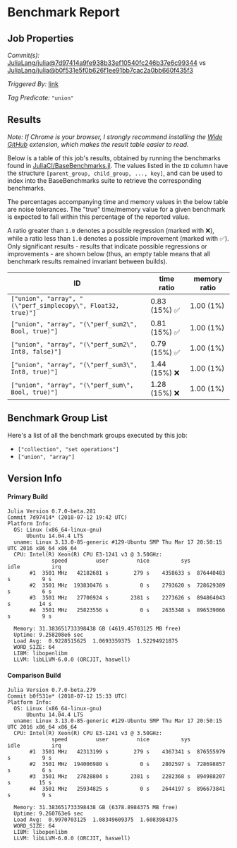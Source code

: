 # Benchmark Report

## Job Properties

*Commit(s):* [JuliaLang/julia@7d97414a9fe938b33ef10540fc246b37e6c99344](https://github.com/JuliaLang/julia/commit/7d97414a9fe938b33ef10540fc246b37e6c99344) vs [JuliaLang/julia@b0f531e5f0b626f1ee91bb7cac2a0bb660f435f3](https://github.com/JuliaLang/julia/commit/b0f531e5f0b626f1ee91bb7cac2a0bb660f435f3)

*Triggered By:* [link](https://github.com/JuliaLang/julia/pull/28035#issuecomment-404628293)

*Tag Predicate:* `"union"`

## Results

*Note: If Chrome is your browser, I strongly recommend installing the [Wide GitHub](https://chrome.google.com/webstore/detail/wide-github/kaalofacklcidaampbokdplbklpeldpj?hl=en)
extension, which makes the result table easier to read.*

Below is a table of this job's results, obtained by running the benchmarks found in
[JuliaCI/BaseBenchmarks.jl](https://github.com/JuliaCI/BaseBenchmarks.jl). The values
listed in the `ID` column have the structure `[parent_group, child_group, ..., key]`,
and can be used to index into the BaseBenchmarks suite to retrieve the corresponding
benchmarks.

The percentages accompanying time and memory values in the below table are noise tolerances. The "true"
time/memory value for a given benchmark is expected to fall within this percentage of the reported value.

A ratio greater than `1.0` denotes a possible regression (marked with :x:), while a ratio less
than `1.0` denotes a possible improvement (marked with :white_check_mark:). Only significant results - results
that indicate possible regressions or improvements - are shown below (thus, an empty table means that all
benchmark results remained invariant between builds).

| ID | time ratio | memory ratio |
|----|------------|--------------|
| `["union", "array", "(\"perf_simplecopy\", Float32, true)"]` | 0.83 (15%) :white_check_mark: | 1.00 (1%)  |
| `["union", "array", "(\"perf_sum2\", Bool, true)"]` | 0.81 (15%) :white_check_mark: | 1.00 (1%)  |
| `["union", "array", "(\"perf_sum2\", Int8, false)"]` | 0.79 (15%) :white_check_mark: | 1.00 (1%)  |
| `["union", "array", "(\"perf_sum3\", Int8, true)"]` | 1.44 (15%) :x: | 1.00 (1%)  |
| `["union", "array", "(\"perf_sum\", Bool, true)"]` | 1.28 (15%) :x: | 1.00 (1%)  |

## Benchmark Group List

Here's a list of all the benchmark groups executed by this job:

- `["collection", "set operations"]`
- `["union", "array"]`

## Version Info

#### Primary Build

```
Julia Version 0.7.0-beta.281
Commit 7d97414* (2018-07-12 19:42 UTC)
Platform Info:
  OS: Linux (x86_64-linux-gnu)
      Ubuntu 14.04.4 LTS
  uname: Linux 3.13.0-85-generic #129-Ubuntu SMP Thu Mar 17 20:50:15 UTC 2016 x86_64 x86_64
  CPU: Intel(R) Xeon(R) CPU E3-1241 v3 @ 3.50GHz: 
              speed         user         nice          sys         idle          irq
       #1  3501 MHz   42182681 s        279 s    4358633 s  876440483 s          9 s
       #2  3501 MHz  193830476 s          0 s    2793620 s  728629389 s          6 s
       #3  3501 MHz   27706924 s       2381 s    2273626 s  894864043 s         14 s
       #4  3501 MHz   25823556 s          0 s    2635348 s  896539066 s          9 s
       
  Memory: 31.383651733398438 GB (4619.45703125 MB free)
  Uptime: 9.258208e6 sec
  Load Avg:  0.9228515625  1.0693359375  1.52294921875
  WORD_SIZE: 64
  LIBM: libopenlibm
  LLVM: libLLVM-6.0.0 (ORCJIT, haswell)

```

#### Comparison Build

```
Julia Version 0.7.0-beta.279
Commit b0f531e* (2018-07-12 15:33 UTC)
Platform Info:
  OS: Linux (x86_64-linux-gnu)
      Ubuntu 14.04.4 LTS
  uname: Linux 3.13.0-85-generic #129-Ubuntu SMP Thu Mar 17 20:50:15 UTC 2016 x86_64 x86_64
  CPU: Intel(R) Xeon(R) CPU E3-1241 v3 @ 3.50GHz: 
              speed         user         nice          sys         idle          irq
       #1  3501 MHz   42313199 s        279 s    4367341 s  876555979 s          9 s
       #2  3501 MHz  194006980 s          0 s    2802597 s  728698857 s          6 s
       #3  3501 MHz   27828804 s       2381 s    2282368 s  894988207 s         15 s
       #4  3501 MHz   25934825 s          0 s    2644197 s  896673841 s          9 s
       
  Memory: 31.383651733398438 GB (6378.8984375 MB free)
  Uptime: 9.260763e6 sec
  Load Avg:  0.9970703125  1.08349609375  1.6083984375
  WORD_SIZE: 64
  LIBM: libopenlibm
  LLVM: libLLVM-6.0.0 (ORCJIT, haswell)

```
